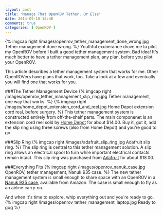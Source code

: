 ```yaml
---
layout: post
title: "Manage That OpenROV Tether, Or Else"
date: 2014-09-10 18:40
comments: true
categories: [ OpenROV ]
---
```

{% imgcap right /images/openrov_tether_management_done_wrong.jpg Tether management done wrong. %}
Youthful exuberance drove me to pilot my OpenROV before I built a good tether management system. Bad idea! It's much better to have a tether management plan, any plan, before you pilot your OpenROV.

This article describes a tether management system that works for me. Other OpenROVers have plans that work, too. Take a look at a few and eventually you will find one that works for you.
<!--more-->
###The Tether Management Device
{% imgcap right /images/openrov_tether_management_slip_ring.jpg Tether management, one way that works. %}
{% imgcap right /images/home_depot_extension_cord_and_reel.jpg Home Depot extension cord real, before surgery. %}
This tether management system is constructed entirely from off-the-shelf parts. The main componenet is an extension cord reel sold by [Home Depot](http://homedepot.com) for about $14.00. Buy it, gut it, add the slip ring using three screws (also from Home Depot) and you’re good to go.

###Slip Ring
{% imgcap right /images/adafruit_slip_ring.jpg Adafruit slip ring. %}
The slip ring is central to this tether management solution. A slip ring allows an electrical spool to turn while important electrical contacts remain intact. This slip ring was purchased from [Adafruit](https://www.adafruit.com/) for about $18.00.

###Everything Fits
{% imgcap right /images/openrov_nanuk_case.jpg OpenROV, tether management, Nanuk 935 case. %}
The new tether management system is small enough to share space with an OpenROV in a [Nanuk 935 case](http://www.amazon.com/gp/product/B00BP8UNFS/ref=oh_aui_detailpage_o03_s00?ie=UTF8&psc=1), available from Amazon. The case is small enough to fly as an airline carry-on.

And when it's time to explore, whip everything out and you're ready to go.
{% imgcap right /images/openrov_tether_management_laptop.jpg Ready to gog %}


